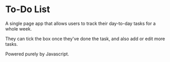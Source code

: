 # To-Do List
A single page app that allows users to track their day-to-day tasks for a whole week.

They can tick the box once they've done the task, and also add or edit more tasks.

Powered purely by Javascript.
